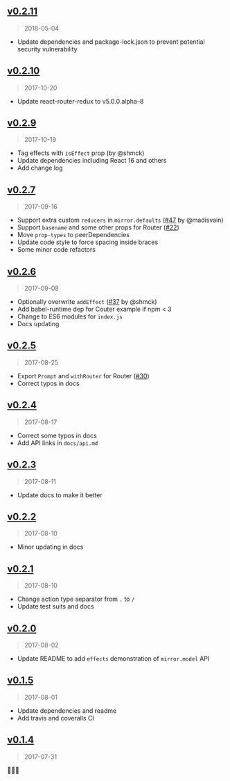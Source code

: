 ## [v0.2.11](https://github.com/mirrorjs/mirror/compare/v0.2.10...v0.2.11)

> 2018-05-04

* Update dependencies and package-lock.json to prevent potential security vulnerability

## [v0.2.10](https://github.com/mirrorjs/mirror/compare/v0.2.9...v0.2.10)

> 2017-10-20

* Update react-router-redux to v5.0.0.alpha-8

## [v0.2.9](https://github.com/mirrorjs/mirror/compare/v0.2.7...v0.2.9)

> 2017-10-19

* Tag effects with `isEffect` prop (by @shmck)
* Update dependencies including React 16 and others
* Add change log

## [v0.2.7](https://github.com/mirrorjs/mirror/compare/v0.2.6...v0.2.7)

> 2017-09-16

* Support extra custom `reducers` in `mirror.defaults` ([#47](https://github.com/mirrorjs/mirror/pull/47) by @madisvain)
* Support `basename` and some other props for Router ([#22](https://github.com/mirrorjs/mirror/issues/22))
* Move `prop-types` to peerDependencies
* Update code style to force spacing inside braces
* Some minor code refactors

## [v0.2.6](https://github.com/mirrorjs/mirror/compare/v0.2.5...v0.2.6)

> 2017-09-08

* Optionally overwrite `addEffect` ([#37](https://github.com/mirrorjs/mirror/pull/37) by @shmck)
* Add babel-runtime dep for Couter example if npm < 3
* Change to ES6 modules for `index.js`
* Docs updating

## [v0.2.5](https://github.com/mirrorjs/mirror/compare/v0.2.4...v0.2.5)

> 2017-08-25

* Export `Prompt` and `withRouter` for Router ([#30](https://github.com/mirrorjs/mirror/issues/30))
* Correct typos in docs

## [v0.2.4](https://github.com/mirrorjs/mirror/compare/v0.2.3...v0.2.4)

> 2017-08-17

* Correct some typos in docs
* Add API links in `docs/api.md`

## [v0.2.3](https://github.com/mirrorjs/mirror/compare/v0.2.2...v0.2.3)

> 2017-08-11

* Update docs to make it better

## [v0.2.2](https://github.com/mirrorjs/mirror/compare/v0.2.1...v0.2.2)

> 2017-08-10

* Minor updating in docs

## [v0.2.1](https://github.com/mirrorjs/mirror/compare/v0.2.0...v0.2.1)

> 2017-08-10

* Change action type separator from `.` to `/`
* Update test suits and docs

## [v0.2.0](https://github.com/mirrorjs/mirror/compare/v0.1.5...v0.2.0)

> 2017-08-02

* Update README to add `effects` demonstration of `mirror.model` API

## [v0.1.5](https://github.com/mirrorjs/mirror/compare/v0.1.4...v0.1.5)

> 2017-08-01

* Update dependencies and readme
* Add travis and coveralls CI

## [v0.1.4](https://github.com/mirrorjs/mirror/commit/c188d79d0781394ece3f8d02f5eb16794baa6140)

> 2017-07-31

🎉🎉🎉


